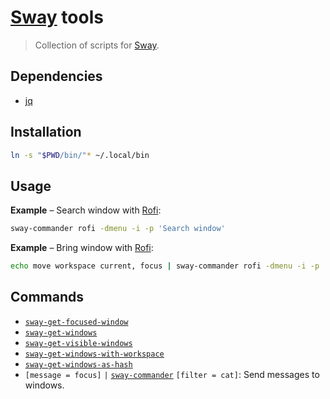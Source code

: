 # [Sway] tools

> Collection of scripts for [Sway].

## Dependencies

- [jq]

## Installation

``` sh
ln -s "$PWD/bin/"* ~/.local/bin
```

## Usage

**Example** – Search window with [Rofi]:

``` sh
sway-commander rofi -dmenu -i -p 'Search window'
```

**Example** – Bring window with [Rofi]:

``` sh
echo move workspace current, focus | sway-commander rofi -dmenu -i -p 'Bring window'
```

## Commands

- [`sway-get-focused-window`](bin/sway-get-focused-window)
- [`sway-get-windows`](bin/sway-get-windows)
- [`sway-get-visible-windows`](bin/sway-get-visible-windows)
- [`sway-get-windows-with-workspace`](bin/sway-get-windows-with-workspace)
- [`sway-get-windows-as-hash`](bin/sway-get-windows-as-hash)
- `[message = focus]` `|` [`sway-commander`](bin/sway-commander) `[filter = cat]`: Send messages to windows.

[Sway]: https://swaywm.org
[jq]: https://stedolan.github.io/jq/
[Rofi]: https://github.com/davatorium/rofi
